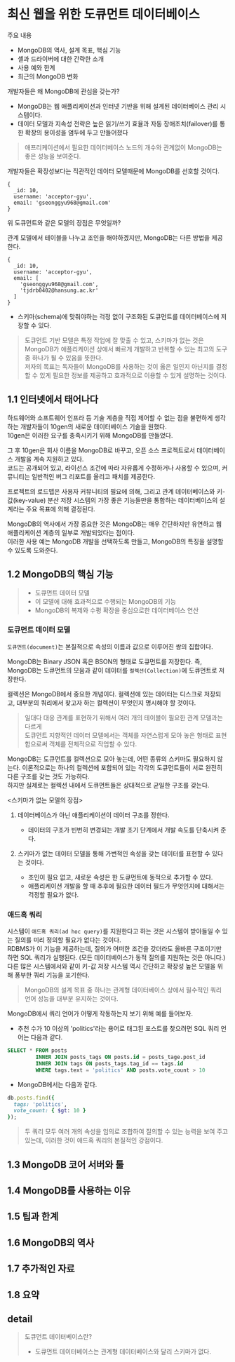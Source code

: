 # 최신 웹을 위한 도큐먼트 데이터베이스

주요 내용
- MongoDB의 역사, 설계 목표, 핵심 기능
- 셸과 드라이버에 대한 간략한 소개
- 사용 예와 한계
- 최근의 MongoDB 변화

개발자들은 왜 MongoDB에 관심을 갖는가?
- MongoDB는 웹 애플리케이션과 인터넷 기반을 위해 설계된 데이터베이스 관리 시스템이다.
- 데이터 모델과 지속성 전략은 높은 읽기/쓰기 효율과 자동 장애조치(failover)를 통한 확장의 용이성을 염두에 두고 만들어졌다

> 애프리케이션에서 필요한 데이터베이스 노드의 개수와 관계없이 MongoDB는 좋은 성능을 보여준다.

개발자들은 확장성보다는 직관적인 데이터 모델때문에 MongoDB를 선호할 것이다.

```mongodb-json
{
  _id: 10,
  username: 'acceptor-gyu',
  email: 'gseonggyu968@gmail.com'
}
```
위 도큐먼트와 같은 모델의 장점은 무엇일까?

관계 모델에서 테이블을 나누고 조인을 해야하겠지만, MongoDB는 다른 방법을 제공한다.
```mongodb-json
{
  _id: 10,
  username: 'acceptor-gyu',
  email: [
    'gseonggyu968@gmail.com',
    'tjdrb0402@hansung.ac.kr'
  ]
}
```
- 스키마(schema)에 맞춰야하는 걱정 없이 구조화된 도큐먼트를 데이터베이스에 저장할 수 있다.

> 도큐먼트 기반 모델은 특정 작업에 잘 맞출 수 있고, 
> 스키마가 없는 것은 MongoDB가 애플리케이션 상에서 빠르게 개발하고 반복할 수 있는 최고의 도구 중 하나가 될 수 있음을 뜻한다.  
> 저자의 목표는 독자들이 MongoDB를 사용하는 것이 옳은 일인지 아닌지를 결정할 수 있게 필요한 정보를 제공하고 효과적으로 이용할 수 있게 설명하는 것이다.

## 1.1 인터넷에서 태어나다
하드웨어와 소프트웨어 인프라 등 기술 계층을 직접 제어할 수 없는 점을 불편하게 생각하는 개발자들이 10gen의 새로운 데이터베이스 기술을 원했다.  
10gen은 이러한 요구를 충족시키기 위해 MongoDB를 만들었다.

그 후 10gen은 회사 이름을 MongoDB로 바꾸고, 오픈 소스 프로젝트로서 데이터베이스 개발을 계속 지원하고 있다.  
코드는 공개되어 있고, 라이선스 조건에 따라 자유롭게 수정하거나 사용할 수 있으며, 커뮤니티는 일반적인 버그 리포트를 올리고 패치를 제공한다.

프로젝트의 로드맵은 사용자 커뮤니티의 필요에 의해, 
그리고 관계 데이터베이스와 키-값(key-value) 분산 저장 시스템의 가장 좋은 기능들만을 통합하는 데이터베이스의 설계라는 주요 목표에 의해 결정된다.

MongoDB의 역사에서 가장 중요한 것은 MongoDB는 매우 간단하지만 유연하고 웹 애플리케이션 계층의 일부로 개발되었다는 점이다.  
이러한 사용 예는 MongoDB 개발을 선택하도록 만들고, MongoDB의 특징을 설명할 수 있도록 도와준다.

## 1.2 MongoDB의 핵심 기능
> - 도큐먼트 데이터 모델
> - 이 모델에 대해 효과적으로 수행되는 MongoDB의 기능
> - MongoDB의 복제와 수평 확장을 중심으로한 데이터베이스 연산


### 도큐먼트 데이터 모델
`도큐먼트(document)`는 본질적으로 속성의 이름과 값으로 이루어진 쌍의 집합이다.

MongoDB는 Binary JSON 혹은 BSON의 형태로 도큐먼트를 저장한다. 즉, MongoDB는 도큐먼트의 모음과 같이 데이터를 `컬렉션(Collection)`에 도큐먼트로 저장한다.

컬렉션은 MongoDB에서 중요한 개념이다. 컬렉션에 있는 데이터는 디스크로 저장되고, 대부분의 쿼리에서 찾고자 하는 컬렉션이 무엇인지 명시해야 할 것이다.

> 일대다 대응 관계를 표현하기 위해서 여러 개의 테이블이 필요한 관계 모델과는 다르게  
> 도큐먼트 지향적인 데이터 모델에서는 객체를 자연스럽게 모아 놓은 형태로 표현함으로써 객체를 전체적으로 작업할 수 있다.

MongoDB는 도큐먼트를 컬렉션으로 모아 놓는데, 어떤 종류의 스키마도 필요하지 않는다.
이론적으로는 하나의 컬렉션에 포함되어 있는 각각의 도큐먼트들이 서로 완전히 다른 구조를 갖는 것도 가능하다.  
하지만 실제로는 컬렉션 내에서 도큐먼트들은 상대적으로 균일한 구조를 갖는다.


<스키마가 없는 모델의 장점>
1. 데이터베이스가 아닌 애플리케이션이 데이터 구조를 정한다.
   - 데이터의 구조가 빈번히 변경되는 개발 초기 단계에서 개발 속도를 단축시켜 준다.

2. 스키마가 없는 데이터 모델을 통해 가변적인 속성을 갖는 데이터를 표현할 수 있다는 것이다.
   - 조인이 필요 없고, 새로운 속성은 한 도큐먼트에 동적으로 추가할 수 있다.
   - 애플리케이션 개발을 할 때 추후에 필요한 데이터 필드가 무엇인지에 대해서는 걱정할 필요가 없다.

### 애드혹 쿼리
시스템이 `애드혹 쿼리(ad hoc query)`를 지원한다고 하는 것은 시스템이 받아들일 수 있는 질의를 미리 정의할 필요가 없다는 것이다.  
RDBMS가 이 기능을 제공하는데, 질의가 어떠한 조건을 갖더라도 올바른 구조이기만 하면 SQL 쿼리가 실행된다. (모든 데이터베이스가 동적 질의를 지원하는 것은 아니다.)  
다른 많은 시스템에서와 같이 키-값 저장 시스템 역시 간단하고 확장성 높은 모델을 위해 풍부한 쿼리 기능을 포기한다.

> MongoDB의 설계 목표 중 하나는 관계형 데이터베이스 상에서 필수적인 쿼리 언어 성능을 대부분 유지하는 것이다.

MongoDB에서 쿼리 언어가 어떻게 작동하는지 보기 위해 예를 들어보자.
- 추천 수가 10 이상의 'politics'라는 용어로 태그된 포스트를 찾으려면 SQL 쿼리 언어는 다음과 같다.
```sql
SELECT * FROM posts 
         INNER JOIN posts_tags ON posts.id = posts_tage.post_id
         INNER JOIN tags ON posts_tags.tag_id == tags.id
         WHERE tags.text = 'politics' AND posts.vote_count > 10
```
- MongoDB에서는 다음과 같다.
```ruby
db.posts.find({
  tags: 'politics',
  vote_count: { $gt: 10 }
});
```

> 두 쿼리 모두 여러 개의 속성을 임의로 조합하여 질의할 수 있는 능력을 보여 주고 있는데, 이러한 것이 애드혹 쿼리의 본질적인 강점이다.


## 1.3 MongoDB 코어 서버와 툴









## 1.4 MongoDB를 사용하는 이유







## 1.5 팁과 한계





## 1.6 MongoDB의 역사



## 1.7 추가적인 자료




## 1.8 요약



## detail
> 도큐먼트 데이터베이스란?
>   - 도큐먼트 데이터베이스는 관계형 데이터베이스와 달리 스키마가 없다.